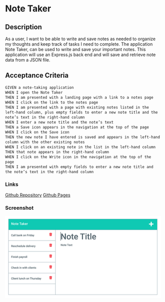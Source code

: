# Note Taker

## Description
As a user, I want to be able to write and save notes as needed to organize my thoughts and keep track of tasks I need to complete. The application Note Taker, can be used to write and save your important notes. This application will use an Express.js back end and will save and retrieve note data from a JSON file. 

## Acceptance Criteria
```
GIVEN a note-taking application
WHEN I open the Note Taker
THEN I am presented with a landing page with a link to a notes page
WHEN I click on the link to the notes page
THEN I am presented with a page with existing notes listed in the left-hand column, plus empty fields to enter a new note title and the note’s text in the right-hand column
WHEN I enter a new note title and the note’s text
THEN a Save icon appears in the navigation at the top of the page
WHEN I click on the Save icon
THEN the new note I have entered is saved and appears in the left-hand column with the other existing notes
WHEN I click on an existing note in the list in the left-hand column
THEN that note appears in the right-hand column
WHEN I click on the Write icon in the navigation at the top of the page
THEN I am presented with empty fields to enter a new note title and the note’s text in the right-hand column

```
### Links
[Github Repository](https://github.com/vcristian1/note-taker-demo)
[Github Pages](https://vcristian1.github.io/note-taker-demo/)

### Screenshot
![screenshot](11-express-homework-demo-01.png)